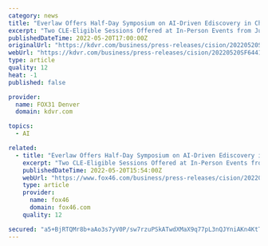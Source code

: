 ```yaml
---
category: news
title: "Everlaw Offers Half-Day Symposium on AI-Driven Ediscovery in Chicago, NYC and LA"
excerpt: "Two CLE-Eligible Sessions Offered at In-Person Events from June 1 to 15; Designed to Deliver Tips and Insights for Ediscovery Success in the New AI World. OAKLAND, Calif., May 20,"
publishedDateTime: 2022-05-20T17:00:00Z
originalUrl: "https://kdvr.com/business/press-releases/cision/20220520SF64413/everlaw-offers-half-day-symposium-on-ai-driven-ediscovery-in-chicago-nyc-and-la/"
webUrl: "https://kdvr.com/business/press-releases/cision/20220520SF64413/everlaw-offers-half-day-symposium-on-ai-driven-ediscovery-in-chicago-nyc-and-la/"
type: article
quality: 12
heat: -1
published: false

provider:
  name: FOX31 Denver
  domain: kdvr.com

topics:
  - AI

related:
  - title: "Everlaw Offers Half-Day Symposium on AI-Driven Ediscovery in Chicago, NYC and LA"
    excerpt: "Two CLE-Eligible Sessions Offered at In-Person Events from June 1 to 15; Designed to Deliver Tips and Insights for Ediscovery Success in the New AI World. OAKLAND, Calif., May 20,"
    publishedDateTime: 2022-05-20T15:54:00Z
    webUrl: "https://www.fox46.com/business/press-releases/cision/20220520SF64413/everlaw-offers-half-day-symposium-on-ai-driven-ediscovery-in-chicago-nyc-and-la/"
    type: article
    provider:
      name: fox46
      domain: fox46.com
    quality: 12

secured: "a5+BjRTQMr8b+aAo3s7yV0P/sw7rzuPSkATwdXMaX9q77pL3nQJYniAKn4KtTqlkXapCIkuPMY7MAM29dOd0fM5QEiS3/FODyp+xi4Y1cAlpiYiQQDrllkijTxPx9pTjJJk+IpmtFYJiXCefBD7bXP1GnFzHiun7/OM4MWh5CNSLNHyRf/fZnRsGq5xvoYF6ikR6ut+Pwu5K8RTv6+vZN6jDvAXbNAOeHM2MFxlr8dSVTRhqK5INh5EZLlGwPfoLHT4Afb+YNWGX6dJDXRVzaQ9UT8O9JD9lJnynDwCxApfRui2V79fn3lpVeAelPgnrCtFqEuFU/UAxo4TNFacxRWXKXJlspeximfNeNAJQXG8=;ibNKFS8CSdw6M0IN5gBlzg=="
---
```


